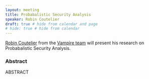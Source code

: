 ```yaml
---
layout: meeting
title: Probabalistic Security Analysis
speaker: Robin Coutelier
draft: true # hide from calendar and page
# hide: true # hide from calendar
---
```


[Robin Coutelier](https://robcoutel.github.io/) from the [Vampire team](https://vprover.github.io/) will present his research on Probabalistic Security Analysis.

### Abstract

ABSTRACT


